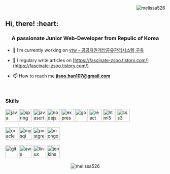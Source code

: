 <p align="right"> <img src="https://komarev.com/ghpvc/?username=melissa526" alt="melissa526" /> </p>
<h2>Hi, there! :heart:</h2>
<h3 align="center">A passionate Junior Web-Developer from Repulic of Korea</h3>

- 🔭 I’m currently working on [vtw - 공공자원개방공유관리시스템 구축](https://eshare.go.kr)

- 📝 I regulary write articles on [https://fascinate-zsoo.tistory.com/](https://fascinate-zsoo.tistory.com/)

- 📫 How to reach me **jisoo.han107@gmail.com**

<br/><p></p>
<h3>Skills</h3>
<p align="left"> <img src="https://devicons.github.io/devicon/devicon.git/icons/java/java-original-wordmark.svg" alt="java" width="40" height="40"/>   <img src="https://www.vectorlogo.zone/logos/springio/springio-icon.svg" alt="spring" width="40" height="40"/>   <img src="https://devicons.github.io/devicon/devicon.git/icons/javascript/javascript-original.svg" alt="javascript" width="40" height="40"/>   <img src="https://devicons.github.io/devicon/devicon.git/icons/nodejs/nodejs-original-wordmark.svg" alt="nodejs" width="40" height="40"/>   <img src="https://devicons.github.io/devicon/devicon.git/icons/express/express-original-wordmark.svg" alt="express" width="40" height="40"/>   <img src="https://devicons.github.io/devicon/devicon.git/icons/go/go-original.svg" alt="go" width="40" height="40"/>   <img src="https://devicons.github.io/devicon/devicon.git/icons/react/react-original-wordmark.svg" alt="react" width="40" height="40"/>   <img src="https://devicons.github.io/devicon/devicon.git/icons/html5/html5-original-wordmark.svg" alt="html5" width="40" height="40"/>   <img src="https://devicons.github.io/devicon/devicon.git/icons/css3/css3-original-wordmark.svg" alt="css3" width="40" height="40"/> </p>
<p align="left"> <img src="https://devicons.github.io/devicon/devicon.git/icons/oracle/oracle-original.svg" alt="oracle" width="40" height="40"/>   <img src="https://devicons.github.io/devicon/devicon.git/icons/mysql/mysql-original-wordmark.svg" alt="mysql" width="40" height="40"/>   <img src="https://devicons.github.io/devicon/devicon.git/icons/postgresql/postgresql-original-wordmark.svg" alt="postgresql" width="40" height="40"/>   <img src="https://devicons.github.io/devicon/devicon.git/icons/mongodb/mongodb-original-wordmark.svg" alt="mongodb" width="40" height="40"/> </p>
<p align="left"> <img src="https://www.vectorlogo.zone/logos/git-scm/git-scm-icon.svg" alt="git" width="40" height="40"/>   <img src="https://devicons.github.io/devicon/devicon.git/icons/amazonwebservices/amazonwebservices-original-wordmark.svg" alt="aws" width="40" height="40"/>   <img src="https://devicons.github.io/devicon/devicon.git/icons/linux/linux-original.svg" alt="linux" width="40" height="40"/>   <img src="https://www.vectorlogo.zone/logos/jenkins/jenkins-icon.svg" alt="jenkins" width="40" height="40"/> </p>

<p align="center">
<img align="center" src="https://github-readme-stats.vercel.app/api/top-langs/?username=melissa526&layout=compact&hide=html" alt="melissa526" />
</p>
